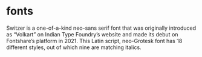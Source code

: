 # fonts
Switzer is a one-of-a-kind neo-sans serif font that was originally introduced as “Volkart” on Indian Type Foundry’s website and made its debut on Fontshare’s platform in 2021. This Latin script, neo-Grotesk font has 18 different styles, out of which nine are matching italics.
